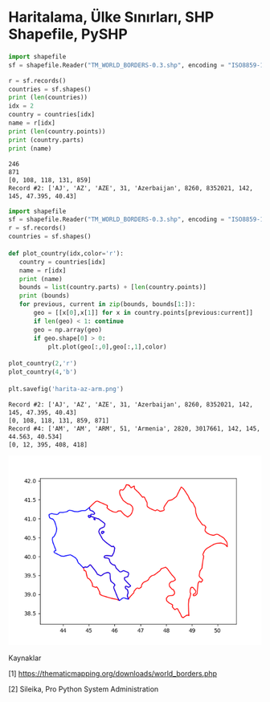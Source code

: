 # Haritalama, Ülke Sınırları, SHP Shapefile, PySHP

```python
import shapefile
sf = shapefile.Reader("TM_WORLD_BORDERS-0.3.shp", encoding = "ISO8859-1")
```

```python
r = sf.records()
countries = sf.shapes()
print (len(countries))
idx = 2
country = countries[idx]
name = r[idx]
print (len(country.points))
print (country.parts)
print (name)
```

```text
246
871
[0, 108, 118, 131, 859]
Record #2: ['AJ', 'AZ', 'AZE', 31, 'Azerbaijan', 8260, 8352021, 142, 145, 47.395, 40.43]
```



```python
import shapefile
sf = shapefile.Reader("TM_WORLD_BORDERS-0.3.shp", encoding = "ISO8859-1")
r = sf.records()
countries = sf.shapes()

def plot_country(idx,color='r'):
   country = countries[idx]
   name = r[idx]
   print (name)
   bounds = list(country.parts) + [len(country.points)]
   print (bounds)
   for previous, current in zip(bounds, bounds[1:]):    
       geo = [[x[0],x[1]] for x in country.points[previous:current]]
       if len(geo) < 1: continue
       geo = np.array(geo)
       if geo.shape[0] > 0:
           plt.plot(geo[:,0],geo[:,1],color)

plot_country(2,'r')
plot_country(4,'b')

plt.savefig('harita-az-arm.png')
```

```text
Record #2: ['AJ', 'AZ', 'AZE', 31, 'Azerbaijan', 8260, 8352021, 142, 145, 47.395, 40.43]
[0, 108, 118, 131, 859, 871]
Record #4: ['AM', 'AM', 'ARM', 51, 'Armenia', 2820, 3017661, 142, 145, 44.563, 40.534]
[0, 12, 395, 408, 418]
```

![](harita-az-arm.png)





















Kaynaklar

[1] https://thematicmapping.org/downloads/world_borders.php

[2] Sileika, Pro Python System Administration


